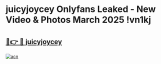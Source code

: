 # juicyjoycey Onlyfans Leaked - New Video & Photos March 2025 !vn1kj

# <h2><a href="https://uttz3f.iuczelnia.edu.pl?title=juicyjoycey&ref=vn1kj">🔗👉 🔴 juicyjoycey</a></h2>

[![acn](https://github.com/user-attachments/assets/0f9c940e-d8b0-45ae-aac7-cd30a18b3e1c)](https://uttz3f.iuczelnia.edu.pl?title=juicyjoycey&ref=vn1kj)

